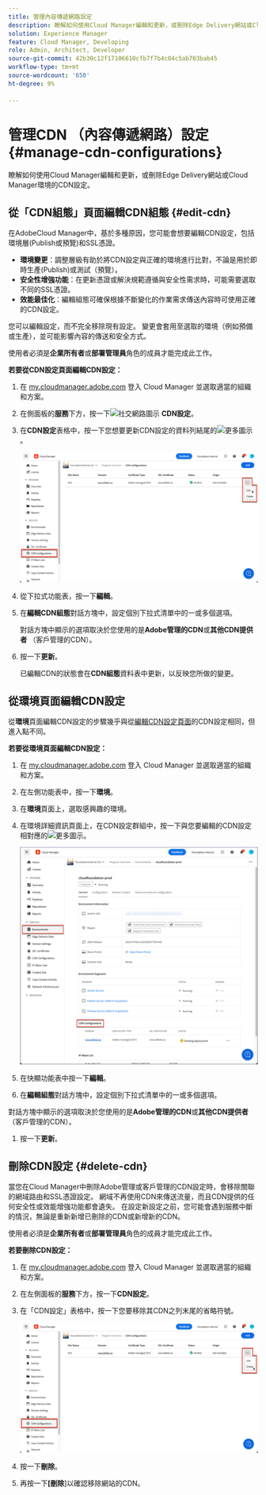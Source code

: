 ```yaml
---
title: 管理內容傳遞網路設定
description: 瞭解如何使用Cloud Manager編輯和更新，或刪除Edge Delivery網站或Cloud Manager環境的CDN設定。
solution: Experience Manager
feature: Cloud Manager, Developing
role: Admin, Architect, Developer
source-git-commit: 42b30c12f17106610cfb7f7b4c04c5ab703bab45
workflow-type: tm+mt
source-wordcount: '650'
ht-degree: 9%

---
```



# 管理CDN （內容傳遞網路）設定 {#manage-cdn-configurations}

瞭解如何使用Cloud Manager編輯和更新，或刪除Edge Delivery網站或Cloud Manager環境的CDN設定。

## 從「CDN組態」頁面編輯CDN組態 {#edit-cdn}

在AdobeCloud Manager中，基於多種原因，您可能會想要編輯CDN設定，包括環境層(Publish或預覽)和SSL憑證。

* **環境變更**：調整層級有助於將CDN設定與正確的環境進行比對，不論是用於即時生產(Publish)或測試（預覽）。
* **安全性增強功能**：在更新憑證或解決規範遵循與安全性需求時，可能需要選取不同的SSL憑證。
* **效能最佳化**：編輯組態可確保根據不斷變化的作業需求傳送內容時可使用正確的CDN設定。

您可以編輯設定，而不完全移除現有設定。 變更會套用至選取的環境（例如預備或生產），並可能影響內容的傳送和安全方式。

使用者必須是&#x200B;**企業所有者**&#x200B;或&#x200B;**部署管理員**&#x200B;角色的成員才能完成此工作。

**若要從CDN設定頁面編輯CDN設定：**

1. 在 [my.cloudmanager.adobe.com](https://my.cloudmanager.adobe.com/) 登入 Cloud Manager 並選取適當的組織和方案。
1. 在側面板的&#x200B;**服務**&#x200B;下方，按一下![社交網路圖示](https://spectrum.adobe.com/static/icons/workflow_18/Smock_SocialNetwork_18_N.svg) **CDN設定**。
1. 在&#x200B;**CDN設定**&#x200B;表格中，按一下您想要更新CDN設定的資料列結尾的![更多圖示](https://spectrum.adobe.com/static/icons/workflow_18/Smock_More_18_N.svg)。

   ![編輯CDN設定](/help/implementing/cloud-manager/assets/cdn-config-edit.png)

1. 從下拉式功能表，按一下&#x200B;**編輯**。
1. 在&#x200B;**編輯CDN組態**&#x200B;對話方塊中，設定個別下拉式清單中的一或多個選項。

   對話方塊中顯示的選項取決於您使用的是&#x200B;**Adobe管理的CDN**&#x200B;或&#x200B;**其他CDN提供者** （客戶管理的CDN）。

1. 按一下&#x200B;**更新**。

   已編輯CDN的狀態會在&#x200B;**CDN組態**&#x200B;資料表中更新，以反映您所做的變更。

## 從環境頁面編輯CDN設定

從&#x200B;**環境**&#x200B;頁面編輯CDN設定的步驟幾乎與從[編輯CDN設定頁面](#edit-cdn)的CDN設定相同，但進入點不同。

**若要從環境頁面編輯CDN設定：**

1. 在 [my.cloudmanager.adobe.com](https://my.cloudmanager.adobe.com/) 登入 Cloud Manager 並選取適當的組織和方案。

1. 在左側功能表中，按一下&#x200B;**環境**。

1. 在&#x200B;**環境**&#x200B;頁面上，選取感興趣的環境。

1. 在環境詳細資訊頁面上，在CDN設定群組中，按一下與您要編輯的CDN設定相對應的![更多圖示](https://spectrum.adobe.com/static/icons/workflow_18/Smock_More_18_N.svg)。

   ![在環境詳情頁面輸入網域名稱](/help/implementing/cloud-manager/assets/cdn/environments-cdn-config.png)

1. 在快顯功能表中按一下&#x200B;**編輯**。

1. 在&#x200B;**編輯組態**&#x200B;對話方塊中，設定個別下拉式清單中的一或多個選項。

對話方塊中顯示的選項取決於您使用的是&#x200B;**Adobe管理的CDN**&#x200B;或&#x200B;**其他CDN提供者** （客戶管理的CDN）。

1. 按一下&#x200B;**更新**。


<!-- ## Go live readiness {#go-live-readiness} 

1. ADD STEPS -->


## 刪除CDN設定 {#delete-cdn}

當您在Cloud Manager中刪除Adobe管理或客戶管理的CDN設定時，會移除關聯的網域路由和SSL憑證設定。 網域不再使用CDN來傳送流量，而且CDN提供的任何安全性或效能增強功能都會遺失。 在設定新設定之前，您可能會遇到服務中斷的情況，無論是重新新增已刪除的CDN或新增新的CDN。

使用者必須是&#x200B;**企業所有者**&#x200B;或&#x200B;**部署管理員**&#x200B;角色的成員才能完成此工作。

**若要刪除CDN設定：**

1. 在 [my.cloudmanager.adobe.com](https://my.cloudmanager.adobe.com/) 登入 Cloud Manager 並選取適當的組織和方案。

1. 在左側面板的&#x200B;**服務**&#x200B;下方，按一下&#x200B;**CDN設定**。

1. 在「CDN設定」表格中，按一下您要移除其CDN之列末尾的省略符號。

   ![正在刪除CDN設定](/help/implementing/cloud-manager/assets/cdn-config-delete.png)

1. 按一下&#x200B;**刪除**。

1. 再按一下&#x200B;**[刪除**]以確認移除網站的CDN。


